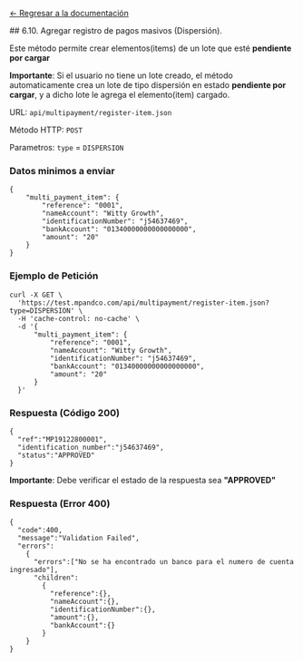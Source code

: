[<- Regresar a la documentación]({{site.baseurl}}/)

<div id="step510"></div>
## 6.10. Agregar registro de pagos masivos (Dispersión).

Este método permite crear elementos(items) de un lote que esté **pendiente por cargar**

**Importante**: Si el usuario no tiene un lote creado, el método automaticamente crea un lote de tipo dispersión en estado **pendiente por cargar**, y a dicho lote le agrega el elemento(item) cargado.

URL: `api/multipayment/register-item.json`

Método HTTP: `POST`

Parametros: `type` = `DISPERSION`

### Datos minimos a enviar

    {
        "multi_payment_item": {
            "reference": "0001",
            "nameAccount": "Witty Growth",
            "identificationNumber": "j54637469",
            "bankAccount": "01340000000000000000",
            "amount": "20"
        }
    }

### Ejemplo de Petición

    curl -X GET \
      'https://test.mpandco.com/api/multipayment/register-item.json?type=DISPERSION' \
      -H 'cache-control: no-cache' \
      -d '{
          "multi_payment_item": {
              "reference": "0001",
              "nameAccount": "Witty Growth",
              "identificationNumber": "j54637469",
              "bankAccount": "01340000000000000000",
              "amount": "20"
          }
      }'

### Respuesta (Código 200)

    {
      "ref":"MP19122800001",
      "identification_number":"j54637469",
      "status":"APPROVED"
    }

**Importante**: Debe verificar el estado de la respuesta sea **"APPROVED"**

### Respuesta (Error 400)

    {
      "code":400,
      "message":"Validation Failed",
      "errors":
        {
          "errors":["No se ha encontrado un banco para el numero de cuenta ingresado"],
          "children":
            {
              "reference":{},
              "nameAccount":{},
              "identificationNumber":{},
              "amount":{},
              "bankAccount":{}
            }
        }
    }
